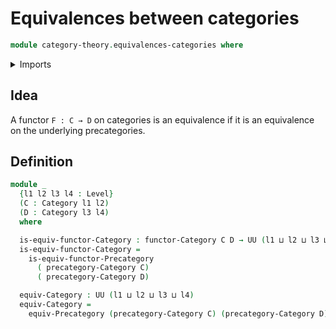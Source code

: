 # Equivalences between categories

```agda
module category-theory.equivalences-categories where
```

<details><summary>Imports</summary>

```agda
open import category-theory.categories
open import category-theory.equivalences-precategories
open import category-theory.functors-categories

open import foundation.universe-levels
```

</details>

## Idea

A functor `F : C → D` on categories is an equivalence if it is an equivalence on
the underlying precategories.

## Definition

```agda
module _
  {l1 l2 l3 l4 : Level}
  (C : Category l1 l2)
  (D : Category l3 l4)
  where

  is-equiv-functor-Category : functor-Category C D → UU (l1 ⊔ l2 ⊔ l3 ⊔ l4)
  is-equiv-functor-Category =
    is-equiv-functor-Precategory
      ( precategory-Category C)
      ( precategory-Category D)

  equiv-Category : UU (l1 ⊔ l2 ⊔ l3 ⊔ l4)
  equiv-Category =
    equiv-Precategory (precategory-Category C) (precategory-Category D)
```
